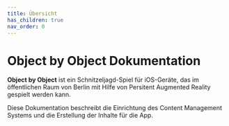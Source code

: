 ```yaml
---
title: Übersicht
has_children: true
nav_order: 0
---
```


# Object by Object Dokumentation

__Object by Object__ ist ein Schnitzeljagd-Spiel für iOS-Geräte, das im öffentlichen Raum von Berlin mit Hilfe von Persitent Augmented Reality gespielt werden kann.

Diese Dokumentation beschreibt die Einrichtung des Content Management Systems und die Erstellung der Inhalte für die App.
